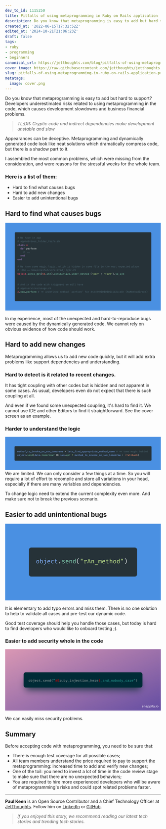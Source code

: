 ```yaml
---
dev_to_id: 1115250
title: Pitfalls of using metaprogramming in Ruby on Rails application
description: Do you know that metaprogramming is easy to add but hard to support? Developers underestimated risks...
created_at: '2022-06-15T17:32:52Z'
edited_at: '2024-10-21T21:06:23Z'
draft: false
tags:
- ruby
- programming
- beginners
canonical_url: https://jetthoughts.com/blog/pitfalls-of-using-metaprogramming-in-ruby-on-rails-application-programming/
cover_image: https://raw.githubusercontent.com/jetthoughts/jetthoughts.github.io/master/content/blog/pitfalls-of-using-metaprogramming-in-ruby-on-rails-application-programming/cover.png
slug: pitfalls-of-using-metaprogramming-in-ruby-on-rails-application-programming
metatags:
  image: cover.png
---
```

Do you know that metaprogramming is easy to add but hard to support? Developers underestimated risks related to using metaprogramming in the code, which causes development slowdowns and business financial problems.

> _TL;DR: Cryptic code and indirect dependencies make development unstable and slow_

Appearances can be deceptive. Metaprogramming and dynamically generated code look like neat solutions which dramatically compress code, but there is a shadow part to it.

I assembled the most common problems, which were missing from the consideration, and were reasons for the stressful weeks for the whole team.

### Here is a list of them:
* Hard to find what causes bugs
* Hard to add new changes
* Easier to add unintentional bugs

## Hard to find what causes bugs
![Where is the method?](file_0.png)

In my experience, most of the unexpected and hard-to-reproduce bugs were caused by the dynamically generated code. We cannot rely on obvious evidence of how code should work.

## Hard to add new changes

Metaprogramming allows us to add new code quickly, but it will add extra problems like support dependencies and understanding.

### Hard to detect is it related to recent changes.
It has tight coupling with other codes but is hidden and not apparent in some cases. As usual, developers even do not expect that there is such coupling at all.

And even if we found some unexpected coupling, it's hard to find it. We cannot use IDE and other Editors to find it straightforward. See the cover screen as an example.

### Harder to understand the logic
![Do you see what we are going to invoke?](file_1.png) 
We are limited. We can only consider a few things at a time. So you will require a lot of effort to recompile and store all variations in your head, especially if there are many variables and dependencies.

To change logic need to extend the current complexity even more. And make sure not to break the previous scenario.

## Easier to add unintentional bugs
![Small typo in the method name!](file_2.png)

It is elementary to add typo errors and miss them. There is no one solution to help to validate all cases and pre-test our dynamic code.

Good test coverage should help you handle those cases, but today is hard to find developers who would like to onboard testing ;(.

### Easier to add security whole in the code
![An example of the Ruby code injection opens a security "breach" for hackers.](file_3.png)

We can easily miss security problems.

## Summary
Before accepting code with metaprogramming, you need to be sure that:
* There is enough test coverage for all possible cases;
* All team members understand the price required to pay to support the metaprogramming: increased time to add and verify new changes;
* One of the toil: you need to invest a lot of time in the code review stage to make sure that there are no unexpected behaviors;
* You are required to hire more experienced developers who will be aware of metaprogramming's risks and could spot related problems faster.

---

**Paul Keen** is an Open Source Contributor and a Chief Technology Officer at [JetThoughts](https://www.jetthoughts.com). Follow him on [LinkedIn](https://www.linkedin.com/in/paul-keen/) or [GitHub](https://github.com/pftg).
> _If you enjoyed this story, we recommend reading our latest tech stories and trending tech stories._